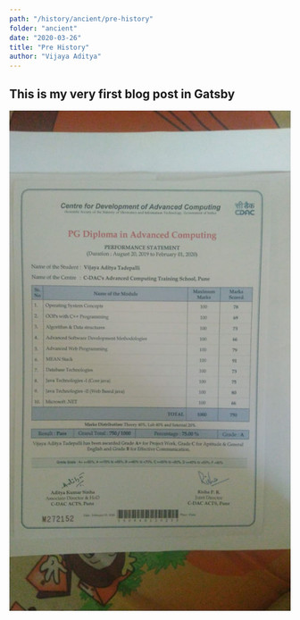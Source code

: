 ```yaml
---
path: "/history/ancient/pre-history"
folder: "ancient"
date: "2020-03-26"
title: "Pre History"
author: "Vijaya Aditya"
---
```


## This is my very first blog post in Gatsby
![](cert.jpg)
